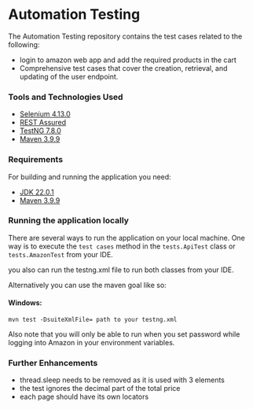 ﻿# Automation Testing

The Automation Testing repository contains the test cases related to the following:

- login to amazon web app and add the required products in the cart
- Comprehensive test cases that cover the creation, retrieval, and updating of the user endpoint.

### Tools and Technologies Used

* [Selenium 4.13.0](https://www.selenium.dev/)
* [REST Assured](https://rest-assured.io/)
* [TestNG 7.8.0](https://testng.org/doc/)
* [Maven 3.9.9](https://maven.apache.org)

### Requirements

For building and running the application you need:

- [JDK 22.0.1](https://www.oracle.com/java/technologies/javase-downloads.html)
- [Maven 3.9.9](https://maven.apache.org)

### Running the application locally

There are several ways to run the application on your local machine. One way is to execute the `test cases` method
in the `tests.ApiTest` class or `tests.AmazonTest` from your IDE.

you also can run the testng.xml file to run both classes from your IDE.

Alternatively you can use the maven goal like so:

#### Windows:

```shell
mvn test -DsuiteXmlFile= path to your testng.xml
```

Also note that you will only be able to run when you set password while logging into Amazon in your environment variables.

### Further Enhancements

* thread.sleep needs to be removed as it is used with 3 elements
* the test ignores the decimal part of the total price
* each page should have its own locators